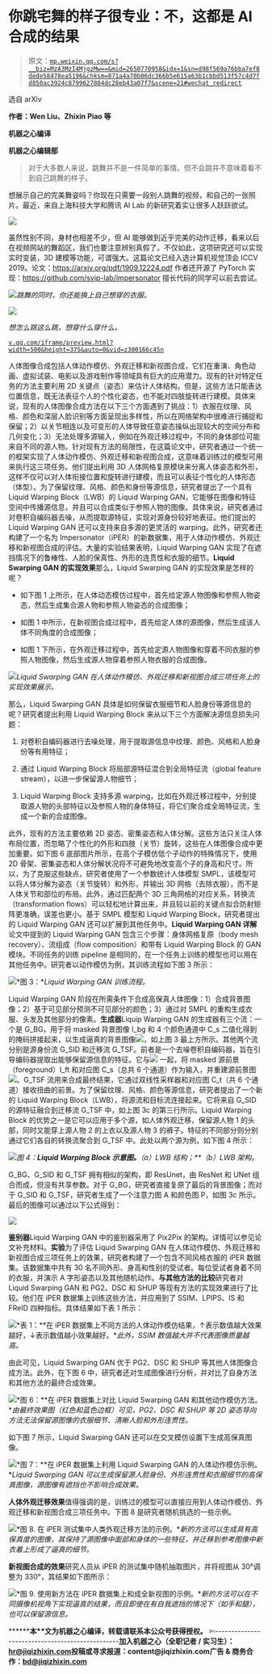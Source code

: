 # 你跳宅舞的样子很专业：不，这都是 AI 合成的结果

> 原文：[`mp.weixin.qq.com/s?__biz=MzA3MzI4MjgzMw==&mid=2650770958&idx=1&sn=d98f569a76bba7ef8dede58478ea5196&chksm=871a4a70b06dc366b5e615a63b1cbbd513f57c4d7fd850ac3924c8799627884dc28eb43a07f7&scene=21#wechat_redirect`](http://mp.weixin.qq.com/s?__biz=MzA3MzI4MjgzMw==&mid=2650770958&idx=1&sn=d98f569a76bba7ef8dede58478ea5196&chksm=871a4a70b06dc366b5e615a63b1cbbd513f57c4d7fd850ac3924c8799627884dc28eb43a07f7&scene=21#wechat_redirect)

选自 arXiv

**作者：Wen Liu、Zhixin Piao 等**

**机器之心编译**

**机器之心编辑部** 

> 对于大多数人来说，跳舞并不是一件简单的事情。但不会跳并不意味着看不到自己跳舞的样子。

想展示自己的完美舞姿吗？你现在只需要一段别人跳舞的视频，和自己的一张照片。最近，来自上海科技大学和腾讯 AI Lab 的新研究着实让很多人跃跃欲试。

![](img/9f20beab7a4004b74b00874698184c59.jpg)

虽然性别不同，身材也相差不少，但 AI 能够做到近乎完美的动作迁移，看来以后在视频网站的舞蹈区，我们也要注意辨别真假了。不仅如此，这项研究还可以实现实时变装，3D 建模等功能，可谓强大。这篇论文已经入选计算机视觉顶会 ICCV 2019。论文：https://arxiv.org/pdf/1909.12224.pdf 作者还开源了 PyTorch 实现：https://github.com/svip-lab/impersonator 擅长代码的同学可以前去尝试。

![](img/2e54a888824e41715227adf73d98151b.jpg)*跳舞的同时，你还能换上自己想穿的衣服。*

![](img/f49a00543b758ba63a9995a146093cdf.jpg)

*想怎么跳这么跳，想穿什么穿什么。*

[`v.qq.com/iframe/preview.html?width=500&height=375&auto=0&vid=z300166c45n`](https://v.qq.com/iframe/preview.html?width=500&height=375&auto=0&vid=z300166c45n)

人体图像合成包括人体动作模仿、外观迁移和新视图合成，它们在重演、角色动画、虚拟试装、电影以及游戏制作等领域具有巨大的应用潜力。现有的针对特定任务的方法主要利用 2D 关键点（姿态）来估计人体结构。但是，这些方法只能表达位置信息，既无法表征个人的个性化姿态，也不能对四肢旋转进行建模。具体来说，现有的人体图像合成方法在以下三个方面遇到了挑战：1）衣服在纹理、风格、颜色和深层人脸识别等方面呈现出多样性，所以在网络架构中很难进行捕捉和保留；2）以关节相连以及可变形的人体导致任意姿态操纵出现较大的空间分布和几何变化；3）无法处理多源输入，例如在外观迁移过程中，不同的身体部位可能来自不同的源人物。针对现有方法的局限性，在这篇论文中，研究者通过一个统一的框架实现了人体动作模仿、外观迁移和新视图合成，这意味着训练过的模型可用来执行这三项任务。他们提出利用 3D 人体网格复原模块来分离人体姿态和外形，这样不仅可以对人体衔接位置和旋转进行建模，而且可以表征个性化的人体形态（体型）。为了保留纹理、风格、颜色和身份等源信息，研究者提出了一个具有 Liquid Warping Block（LWB）的 Liquid Warping GAN，它能够在图像和特征空间中传播源信息，并且可以合成类似于参照人物的图像。具体来说，研究者通过对卷积自编码器去噪，从而提取源特征，实现对源身份较好地表征。他们提出的 Liquid Warping GAN 还可以支持来自多源的更灵活的 warping。此外，研究者还构建了一个名为 Impersonator（iPER）的新数据集，用于人体动作模仿、外观迁移和新视图合成的评估。大量的实验结果表明，Liquid Warping GAN 实现了在遮挡情况下的鲁棒性、人脸的保真性、外形的连贯性和衣服的细节。**Liquid Swarping GAN 的实现效果**那么，Liquid Swarping GAN 的实现效果是怎样的呢？

*   如下图 1 上所示，在人体动态模仿过程中，首先给定源人物图像和参照人物姿态，然后生成集合源人物和参照人物姿态的合成图像；

*   如图 1 中所示，在新视图合成过程中，首先给定人体的源图像，然后生成该人体不同角度的合成图像；

*   如图 1 下所示，在外观迁移过程中，首先给定源人物图像和穿着不同衣服的参照人物图像，然后生成源人物穿着参照人物衣服的合成图像。

![](img/296bb00bb9746e12d18fb8c4d7405f66.jpg)*Liquid Swarping GAN 在人体动作模仿、外观迁移和新视图合成三项任务上的实现效果展示。*

那么，Liquid Swarping GAN 具体是如何保留衣服细节和人脸身份等源信息的呢？研究者提出利用 Liquid Warping Block 来从以下三个方面解决源信息损失问题：

1.  对卷积自编码器进行去噪处理，用于提取源信息中纹理、颜色、风格和人脸身份等有用特征；

2.  通过 Liquid Warping Block 将局部源特征混合到全局特征流（global feature stream），以进一步保留源人物细节；

3.  Liquid Warping Block 支持多源 warping，比如在外观迁移过程中，分别提取源人物的头部特征以及参照人物的身体特征，将它们聚合成全局特征流，生成一个新的合成图像。

此外，现有的方法主要依赖 2D 姿态、密集姿态和人体分解。这些方法只关注人体布局位置，而忽略了个性化的外形和四肢（关节）旋转，这些在人体图像合成中更加重要。如下图 6 底部图片所示，在高个子模仿低个子动作的特殊情况下，使用 2D 骨架、密集姿态和人体分解状况将不可避免地改变高个子的身高和尺寸。所以，为了克服这些缺点，研究者使用了一个参数统计人体模型 SMPL，该模型可以将人体分解为姿态（关节旋转）和外形，并输出 3D 网格（去除衣服），而不是人体关节和部位的布局。此外，通过匹配两个 3D 三角网格的对应关系，转换流（transformation flows）可以轻松地计算出来，并且较以前的关键点拟合防射矩阵更准确，误差也更小。基于 SMPL 模型和 Liquid Warping Block，研究者提出的 Liquid Warping GAN 还可以扩展到其他任务中。**Liquid Warping GAN 详解**论文中提到的 Liquid Warping GAN 包含三个步骤：身体网格复原（body mesh recovery）、流组成（flow composition）和带有 Liquid Warping Block 的 GAN 模块。不同任务的训练 pipeline 是相同的，在一个任务上训练的模型也可以用在其他任务中。研究者以动作模仿为例，其训练流程如下图 3 所示：

![](img/130bb1ab36cf83db4d4dfc153c3c2082.jpg)*图 3：**Liquid Warping GAN 训练流程。*

Liquid Warping GAN 阶段在所需条件下合成高保真人体图像：1）合成背景图像；2）基于可见部分预测不可见部分的颜色；3）通过对 SMPL 的重构生成衣服、头发及其他部分的像素。**生成器**Liquip Warping GAN 的生成器有三个流：一个是 G_BG，用于将 masked 背景图像 I_bg 和 4 个颜色通道中 C_s 二值化得到的掩码拼接起来，以生成逼真的背景图像![](img/9120e538807cedb6cc2cd6eeb9557a81.jpg)，如上图 3 最上方所示。其他两个流分别是源身份流 G_SID 和迁移流 G_TSF。前者是一个去噪卷积自编码器，旨在引导编码器提取出能够保留源信息的特征。它与![](img/9120e538807cedb6cc2cd6eeb9557a81.jpg) 一起，将 masked 源前景（foreground）I_ft 和对应图 C_s（总共 6 个通道）作为输入，并重建源前景图![](img/dd4a476644723729758f3109acfeccda.jpg)。G_TSF 流用来合成最终结果，它通过双线性采样器和对应图 C_t（共 6 个通道）接收扭曲的前景。为了保留纹理、风格、颜色等源信息，研究者提出了一个新的 Liquid Warping Block（LWB），将源流和目标流连接起来。它将来自 G_SID 的源特征融合到迁移流 G_TSF 中，如上图 3c 的第三行所示。Liquid Warping Block 的优势之一是它可以应用于多个源，如人体外观迁移，保留源人物 1 的头部，同时又能穿上源人物 2 的上衣以及源人物 3 的裤子。特征的不同部分则分别通过它们各自的转换流聚合到 G_TSF 中。此处以两个源为例，如下图 4 所示：

![](img/49847b7c43b24348d33ec1af3cae55ad.jpg)*图 4：**Liquid Warping Block 示意图。**（a）LWB 结构；**（b）LWB 架构。*

G_BG、G_SID 和 G_TSF 拥有相似的架构，即 ResUnet，由 ResNet 和 UNet 组合而成，但没有共享参数。对于 G_BG，研究者直接复原了最后的背景图像；而对于 G_SID 和 G_TSF，研究者生成了一个注意力图 A 和颜色图 P，如图 3c 所示。最后的图像可以通过以下公式得到：

![](img/8686a1f006a447a27445b44e7d85120d.jpg)

**鉴别器**Liquid Warping GAN 中的鉴别器采用了 Pix2Pix 的架构。详情可以参见论文补充材料。**实验**为了评估 Liquid Swarping GAN 在人体动作模仿、外观迁移和新视图合成三项任务上的效果，研究者构建了一个包含不同风格衣服的 iPER 数据集。该数据集中共有 30 名不同外形、身高和性别的受试者。每位受试者身着不同的衣服，并演示 A 字形姿态以及其他随机动作。**与其他方法的比较**研究者对 Liquid Swarping GAN 和 PG2、DSC 和 SHUP 等现有方法的实现效果进行了比较。他们在 iPER 数据集上训练这些方法，并应用到了 SSIM、LPIPS、IS 和 FReID 四种指标。具体结果如下表 1 所示：

![](img/66d40993fad15d348c5c21151403c7c8.jpg)*表 1：**在 iPER 数据集上不同方法的人体动作模仿结果，↑表示数值越大效果越好，↓表示数值越小效果越好。**此外，SSIM 数值越大并不代表图像质量越高。*

由此可见，Liquid Swarping GAN 优于 PG2、DSC 和 SHUP 等其他人体图像合成方法。此外，在下图 6 中，研究者还对生成图像进行分析，并对比了自身方法和其他方法的最终合成效果。

![](img/56d119a18e4ea8b0c215115d212ec287.jpg)*图 6：**在 iPER 数据集上对比 Liquid Swarping GAN 和其他动作模仿方法。**由最终效果图（红色和蓝色边框）可见，PG2、DSC 和 SHUP 等 2D 姿态导向方法无法保留源图像的衣服细节、清晰人脸和外形连贯性。*

如下图 7 所示，Liquid Swarping GAN 还可以在交叉模仿设置下生成高保真图像。

![](img/c0349f0ffb2c7bdb78f8e7154e1c810c.jpg)*图 7：**在 iPER 数据集上利用 Liquid Swarping GAN 的人体动作模仿示例。**Liquid Swarping GAN 可以生成保留源人脸身份、外形连贯性和衣服细节的高保真图像，源图像有遮挡也不影响合成效果。*

**人体外观迁移效果**值得强调的是，训练过的模型可以直接应用到人体动作模仿、外观迁移和新视图合成三项任务中。下图 8 是研究者随机挑选的一些示例。

![](img/6415d6f7c11b2b4516d7fa1585b4f6c6.jpg)*图 8\. 在 iPER 测试集中人类外观迁移方法的示例。**新的方法可以生成具有高保真度的图像，其保持了源图像中面部和身体的一些特征，并迁移到参考图像中新衣着上形成了逼真的细节。*

**新视图合成的效果**研究人员从 iPER 的测试集中随机抽取图片，并将视图从 30°调整为 330°，其结果如下图所示：

![](img/4b9a4a91ef934713a710f0d5ef81896b.jpg)*图 9\. 使用新方法在 iPER 数据集上和成全新视图的示例。**新的方法可以在不同摄像机视角下实现逼真的结果，而且即使在有自我遮挡的情况下（如手和腿），也可以保留源信息。*

********本****文为机器之心编译，**转载请联系本公众号获得授权****。**
✄------------------------------------------------**加入机器之心（全职记者 / 实习生）：hr@jiqizhixin.com****投稿或寻求报道：**content**@jiqizhixin.com****广告 & 商务合作：bd@jiqizhixin.com**